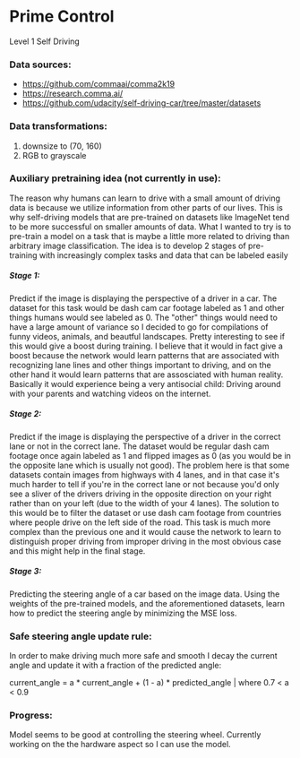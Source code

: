 # Prime Control
Level 1 Self Driving

### Data sources:
- https://github.com/commaai/comma2k19
- https://research.comma.ai/
- https://github.com/udacity/self-driving-car/tree/master/datasets

### Data transformations:
1. downsize to (70, 160)
2. RGB to grayscale

### Auxiliary pretraining idea (not currently in use):
The reason why humans can learn to drive with a small amount of driving data is because we utilize information from other parts of our lives. This is why self-driving models that are pre-trained on datasets like ImageNet tend to be more successful on smaller amounts of data. What I wanted to try is to pre-train a model on a task that is maybe a little more related to driving than arbitrary image classification. The idea is to develop 2 stages of pre-training with increasingly complex tasks and data that can be labeled easily

##### Stage 1:
  Predict if the image is displaying the perspective of a driver in a car. The dataset for this task would be dash cam car footage labeled as 1 and other things humans would see labeled as 0. The "other" things would need to have a large amount of variance so I decided to go for compilations of funny videos, animals, and beautful landscapes. Pretty interesting to see if this would give a boost during training. I believe that it would in fact give a boost because the network would learn patterns that are associated with recognizing lane lines and other things important to driving, and on the other hand it would learn patterns that are assosciated with human reality. Basically it would experience being a very antisocial child: Driving around with your parents and watching videos on the internet.

##### Stage 2:
  Predict if the image is displaying the perspective of a driver in the correct lane or not in the correct lane. The dataset would be regular dash cam footage once again labeled as 1 and flipped images as 0 (as you would be in the opposite lane which is usually not good). The problem here is that some datasets contain images from highways with 4 lanes, and in that case it's much harder to tell if you're in the correct lane or not because you'd only see a sliver of the drivers driving in the opposite direction on your right rather than on your left (due to the width of your 4 lanes). The solution to this would be to filter the dataset or use dash cam footage from countries where people drive on the left side of the road. This task is much more complex than the previous one and it would cause the network to learn to distinguish proper driving from improper driving in the most obvious case and this might help in the final stage.
  
##### Stage 3:
  Predicting the steering angle of a car based on the image data. Using the weights of the pre-trained models, and the aforementioned datasets, learn how to predict the steering angle by minimizing the MSE loss.

### Safe steering angle update rule:
In order to make driving much more safe and smooth I decay the current angle and update it with a fraction of the predicted angle:

current_angle = a * current_angle + (1 - a) * predicted_angle        | where 0.7 < a < 0.9

### Progress:
Model seems to be good at controlling the steering wheel. Currently working on the the hardware aspect so I can use the model.
